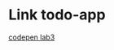 # Link todo-app

[codepen lab3](https://codesandbox.io/s/agitated-torvalds-6h5f0?file=/src/index.js)
